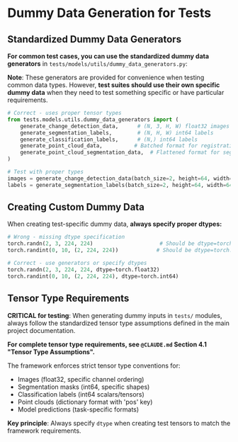 # Dummy Data Generation for Tests

## Standardized Dummy Data Generators

**For common test cases, you can use the standardized dummy data generators** in `tests/models/utils/dummy_data_generators.py`:

**Note**: These generators are provided for convenience when testing common data types. However, **test suites should use their own specific dummy data** when they need to test something specific or have particular requirements.

```python
# Correct - uses proper tensor types
from tests.models.utils.dummy_data_generators import (
    generate_change_detection_data,      # (N, 3, H, W) float32 images
    generate_segmentation_labels,        # (N, H, W) int64 labels
    generate_classification_labels,      # (N,) int64 labels
    generate_point_cloud_data,          # Batched format for registration
    generate_point_cloud_segmentation_data,  # Flattened format for segmentation
)

# Test with proper types
images = generate_change_detection_data(batch_size=2, height=64, width=64)
labels = generate_segmentation_labels(batch_size=2, height=64, width=64, num_classes=10)
```

## Creating Custom Dummy Data

When creating test-specific dummy data, **always specify proper dtypes:**
```python
# Wrong - missing dtype specification
torch.randn(2, 3, 224, 224)                     # Should be dtype=torch.float32
torch.randint(0, 10, (2, 224, 224))            # Should be dtype=torch.int64

# Correct - use generators or specify dtypes  
torch.randn(2, 3, 224, 224, dtype=torch.float32)
torch.randint(0, 10, (2, 224, 224), dtype=torch.int64)
```

## Tensor Type Requirements

**CRITICAL for testing**: When generating dummy inputs in `tests/` modules, always follow the standardized tensor type assumptions defined in the main project documentation.

**For complete tensor type requirements, see `@CLAUDE.md` Section 4.1 "Tensor Type Assumptions".**

The framework enforces strict tensor type conventions for:
- Images (float32, specific channel ordering)  
- Segmentation masks (int64, specific shapes)
- Classification labels (int64 scalars/tensors)
- Point clouds (dictionary format with 'pos' key)
- Model predictions (task-specific formats)

**Key principle**: Always specify `dtype` when creating test tensors to match the framework requirements.

